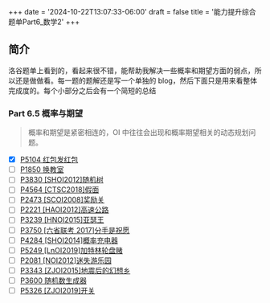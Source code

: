 +++
date = '2024-10-22T13:07:33-06:00'
draft = false
title = '能力提升综合题单Part6_数学2'
+++

## 简介

洛谷题单上看到的，看起来很不错，能帮助我解决一些概率和期望方面的弱点，所以还是做做看。每一题的题解还是写一个单独的 blog，然后下面只是用来看整体完成度的。每个小部分之后会有一个简短的总结

### Part 6.5 概率与期望

> 概率和期望是紧密相连的，OI 中往往会出现和概率期望相关的动态规划问题。

- [x] [P5104 红包发红包](https://www.luogu.com.cn/problem/P5104)
- [ ] [P1850 换教室](https://www.luogu.com.cn/problem/P1850)
- [ ] [P3830 \[SHOI2012\]随机树](https://www.luogu.com.cn/problem/P3830)
- [ ] [P4564 \[CTSC2018\]假面](https://www.luogu.com.cn/problem/P4564)
- [ ] [P2473 \[SCOI2008\]奖励关](https://www.luogu.com.cn/problem/P2473)
- [ ] [P2221 \[HAOI2012\]高速公路](https://www.luogu.com.cn/problem/P2221)
- [ ] [P3239 \[HNOI2015\]亚瑟王](https://www.luogu.com.cn/problem/P3239)
- [ ] [P3750 \[六省联考 2017\]分手是祝愿](https://www.luogu.com.cn/problem/P3750)
- [ ] [P4284 \[SHOI2014\]概率充电器](https://www.luogu.com.cn/problem/P4284)
- [ ] [P5249 \[LnOI2019\]加特林轮盘赌](https://www.luogu.com.cn/problem/P5249)
- [ ] [P2081 \[NOI2012\]迷失游乐园](https://www.luogu.com.cn/problem/P2081)
- [ ] [P3343 \[ZJOI2015\]地震后的幻想乡](https://www.luogu.com.cn/problem/P3343)
- [ ] [P3600 随机数生成器](https://www.luogu.com.cn/problem/P3600)
- [ ] [P5326 \[ZJOI2019\]开关](https://www.luogu.com.cn/problem/P5326)
